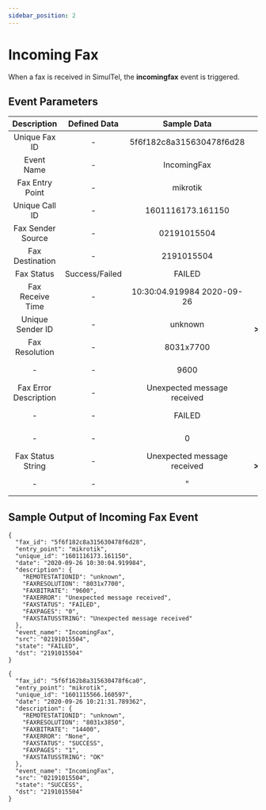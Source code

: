 ```yaml
---
sidebar_position: 2
---
```

# Incoming Fax

When a fax is received in SimulTel, the **incomingfax** event is triggered.


## Event Parameters

<div class="custom-table">

|                Description                | Defined Data |        Sample Data         |          Parameter           |
|:----------------------------------------:|:------------:|:--------------------------:|:----------------------------:|
|           Unique Fax ID                   |      -       |   5f6f182c8a315630478f6d28  |            **fax_id**         |
|              Event Name                   |      -       |         IncomingFax         |          **event_name**       |
|            Fax Entry Point                |      -       |           mikrotik          |          **entry_point**      |
|           Unique Call ID                  |      -       |      1601116173.161150      |           **unique_id**       |
|           Fax Sender Source               |      -       |         02191015504         |              **src**          |
|            Fax Destination                |      -       |          2191015504         |              **dst**          |
|               Fax Status                  | Success/Failed |            FAILED           |             **state**         |
|            Fax Receive Time               |      -       |  10:30:04.919984 2020-09-26 |             **date**          |
|       Unique Sender ID                    |      -       |           unknown           | **description->REMOTESTATIONID** |
|          Fax Resolution                   |      -       |          8031x7700          |  **description->FAXRESOLUTION**  |
|                   -                       |      -       |             9600            |    **description->FAXBITRATE**   |
| Fax Error Description                     |      -       | Unexpected message received |     **description->FAXERROR**    |
|                   -                       |      -       |            FAILED           |    **description->FAXSTATUS**    |
|                   -                       |      -       |              0              |     **description->FAXPAGES**    |
| Fax Status String                         |      -       | Unexpected message received | **description->FAXSTATUSSTRING** |
|                   -                       |      -       |              "              |      **description->REASON**     |

</div>

## Sample Output of Incoming Fax Event


```shell
{
  "fax_id": "5f6f182c8a315630478f6d28",
  "entry_point": "mikrotik",
  "unique_id": "1601116173.161150",
  "date": "2020-09-26 10:30:04.919984",
  "description": {
    "REMOTESTATIONID": "unknown",
    "FAXRESOLUTION": "8031x7700",
    "FAXBITRATE": "9600",
    "FAXERROR": "Unexpected message received",
    "FAXSTATUS": "FAILED",
    "FAXPAGES": "0",
    "FAXSTATUSSTRING": "Unexpected message received"
  },
  "event_name": "IncomingFax",
  "src": "02191015504",
  "state": "FAILED",
  "dst": "2191015504"
}
```

```shell
{
  "fax_id": "5f6f162b8a315630478f6ca0",
  "entry_point": "mikrotik",
  "unique_id": "1601115566.160597",
  "date": "2020-09-26 10:21:31.789362",
  "description": {
    "REMOTESTATIONID": "unknown",
    "FAXRESOLUTION": "8031x3850",
    "FAXBITRATE": "14400",
    "FAXERROR": "None",
    "FAXSTATUS": "SUCCESS",
    "FAXPAGES": "1",
    "FAXSTATUSSTRING": "OK"
  },
  "event_name": "IncomingFax",
  "src": "02191015504",
  "state": "SUCCESS",
  "dst": "2191015504"
}
```